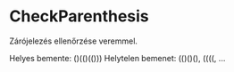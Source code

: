 # CheckParenthesis

Zárójelezés ellenőrzése veremmel.

Helyes bemente: ()(()(()))
Helytelen bemenet: (()()(), ((((, ...
